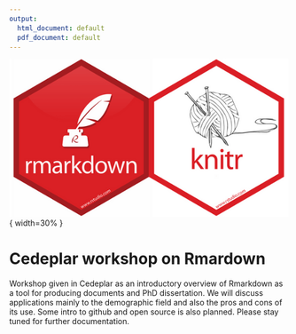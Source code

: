 ```yaml
---
output:
  html_document: default
  pdf_document: default
---
```


![logo](rmarkdown_logo.jpeg){ width=30% }

# Cedeplar workshop on Rmardown 
Workshop given in Cedeplar as an introductory overview of Rmarkdown as a tool for producing documents and PhD dissertation. We will discuss applications mainly to the demographic field and also the pros and cons of its use. 
Some intro to github and open source is also planned. Please stay tuned for further documentation.
